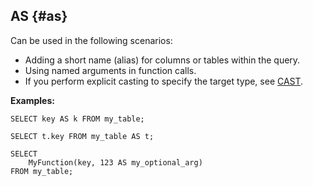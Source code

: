 
## AS {#as}

Can be used in the following scenarios:

* Adding a short name (alias) for columns or tables within the query.
* Using named arguments in function calls.
* If you perform explicit casting to specify the target type, see [CAST](#cast).

**Examples:**

```yql
SELECT key AS k FROM my_table;
```

```yql
SELECT t.key FROM my_table AS t;
```

```yql
SELECT
    MyFunction(key, 123 AS my_optional_arg)
FROM my_table;
```
